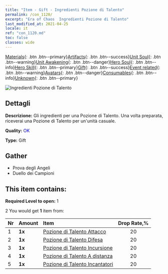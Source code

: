 ```yaml
---
title: "Item - Gift - Ingredienti Pozione di Talento"
permalink: /con_1120/
excerpt: "Era of Chaos  Ingredienti Pozione di Talento"
last_modified_at: 2021-04-25
locale: it
ref: "con_1120.md"
toc: false
classes: wide
---
```

 [Materials](/ItemsIT/){: .btn .btn--primary}[Artifacts](/ItemsIT/Artifacts/){: .btn .btn--success}[Unit Soul](/ItemsIT/UnitSoul/){: .btn .btn--warning}[Unit Awakening](/ItemsIT/UnitAwakening/){: .btn .btn--danger}[Hero Soul](/ItemsIT/HeroSoul/){: .btn .btn--info}[Hero Skill](/ItemsIT/HeroSkill/){: .btn .btn--primary}[Gift](/ItemsIT/Gift/){: .btn .btn--success}[Event related](/ItemsIT/Events/){: .btn .btn--warning}[Avatars](/ItemsIT/Avatars/){: .btn .btn--danger}[Consumables](/ItemsIT/Consumables/){: .btn .btn--info}[Unknown](/ItemsIT/Unknown/){: .btn .btn--primary}

 ![Ingredienti Pozione di Talento](/images/t/i_3049.png)

## Dettagli
 **Descrizione:** Gli ingredienti per una Pozione di Talento. Una volta preparata, riceverai una Pozione di Talento per un'unità casuale.

 **Quality:** <span style="color: #0000CD">OK</span>

 **Type:** Gift

## Gather

*    Prova degli Angeli 
*    Duello dei Campioni 

## This item contains:

 **Required Level to open:** 1

 2 You would get **1** item  from:

  | Nr | Amount |     Item    | Drop Rate,% |
  |:---|:-------|:------------|:---------:|
  | 1 |  **1x** | [Pozione di Talento Attacco](/ItemsIT/con_786/) | 20 | 
  | 2 |  **1x** | [Pozione di Talento Difesa](/ItemsIT/con_787/) | 20 | 
  | 3 |  **1x** | [Pozione di Talento Incursione](/ItemsIT/con_788/) | 20 | 
  | 4 |  **1x** | [Pozione di Talento A distanza](/ItemsIT/con_789/) | 20 | 
  | 5 |  **1x** | [Pozione di Talento Incantatori](/ItemsIT/con_790/) | 20 | 
